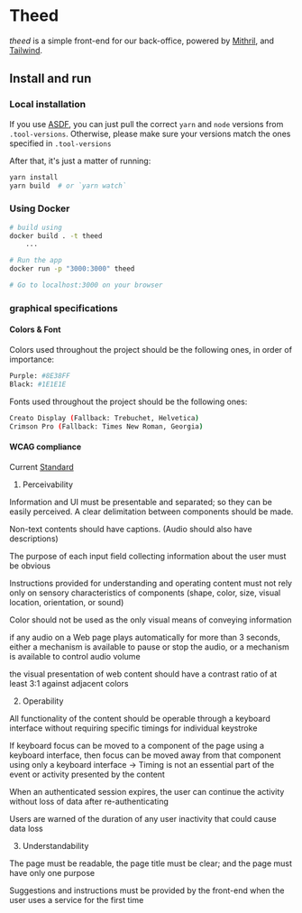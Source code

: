# Theed

_theed_ is a simple front-end for our back-office, powered by [Mithril](http://mithril-js.org), and [Tailwind](http://tailwindcss.com).

## Install and run

### Local installation

If you use [ASDF](https://asdf-vm.com/), you can just pull the correct `yarn` and `node` versions from `.tool-versions`.
Otherwise, please make sure your versions match the ones specified in `.tool-versions`

After that, it's just a matter of running:
```bash
yarn install
yarn build  # or `yarn watch`
```

### Using Docker

```bash
# build using
docker build . -t theed
    ...

# Run the app
docker run -p "3000:3000" theed

# Go to localhost:3000 on your browser
```

### graphical specifications

#### Colors & Font

Colors used throughout the project should be the following ones, in order of importance:
```bash
Purple: #8E38FF
Black: #1E1E1E
```

Fonts used throughout the project should be the following ones:
```bash
Creato Display (Fallback: Trebuchet, Helvetica)
Crimson Pro (Fallback: Times New Roman, Georgia)
```

#### WCAG compliance

Current [Standard](https://www.w3.org/TR/WCAG21/)

1. Perceivability

Information and UI must be presentable and separated; so they can be easily perceived. A clear delimitation between components should be made.

Non-text contents should have captions. (Audio should also have descriptions)

The purpose of each input field collecting information about the user must be obvious

Instructions provided for understanding and operating content must not rely only on sensory characteristics of components (shape, color, size, visual location, orientation, or sound)

Color should not be used as the only visual means of conveying information

if any audio on a Web page plays automatically for more than 3 seconds, either a mechanism is available to pause or stop the audio, or a mechanism is available to control audio volume

the visual presentation of web content should have a contrast ratio of at least 3:1 against adjacent colors


2. Operability

All functionality of the content should be operable through a keyboard interface without requiring specific timings for individual keystroke

If keyboard focus can be moved to a component of the page using a keyboard interface, then focus can be moved away from that component using only a keyboard interface
    -> Timing is not an essential part of the event or activity presented by the content

When an authenticated session expires, the user can continue the activity without loss of data after re-authenticating

Users are warned of the duration of any user inactivity that could cause data loss

3. Understandability

The page must be readable, the page title must be clear; and the page must have only one purpose

Suggestions and instructions must be provided by the front-end when the user uses a service for the first time

